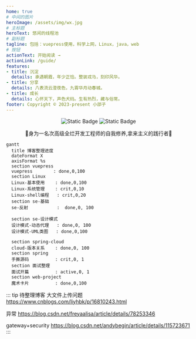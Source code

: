 ```yaml
---
home: true
# 中间的图片
heroImage: /assets/img/wx.jpg
# 主标题
heroText: 悠闲的线程池
# 副标题
tagline: 包括：vuepress使用，科学上网，Linux，java，web
# 按钮
actionText: 开始阅读 →
actionLink: /guide/
features:
- title: 沉淀
  details: 承遇朝霞，年少正恰。整装戎马，刻印风华。
- title: 分享
  details: 八表流云澄夜色，九霄华月动春城。
- title: 成长
  details: 心怀天下，声色犬码。生有热烈，藏与俗常。
footer: Copyright © 2023-present 小邵子
---
```

<center>
<img alt="Static Badge" src="https://img.shields.io/badge/java-%E4%BA%8C%E6%89%8B%E7%A8%8B%E5%BA%8F%E5%91%98%F0%9F%90%92-blue">
<img alt="Static Badge" src="https://img.shields.io/badge/java-CV%E6%94%BB%E5%9F%8E%E7%8B%AE%F0%9F%A6%81-red">

🎉身为一名次高级全烂开发工程师的自我修养,拿来主义的践行者🎉

</center>



```mermaid
gantt
  title 博客整理进度
  dateFormat X
  axisFormat %s
  section vuepress
  vuepress        : done,0,100
  section Linux
  Linux-基本使用    : done,0,100
  Linux-系统管理    : crit,0,10
  Linux-shell编程   : crit,0,20
  section se-基础
  se-反射           :  done,0, 100

  section se-设计模式
  设计模式-动态代理   : done,0, 100
  设计模式-UML类图   : done,0,100

  section spring-cloud
  cloud-版本关系    : done,0, 100
  section spring
  手撕源码          : crit,0, 1
  section 面试整理
  面试开篇          : active,0, 1
  section web-project
  魔术卡片          : done,0,100
```




::: tip 待整理博客
大文件上传问题
https://www.cnblogs.com/liyhbk/p/16810243.html

异常
https://blog.csdn.net/freyaalisa/article/details/78253346

gateway+security
https://blog.csdn.net/andybegin/article/details/115723671
::: 
